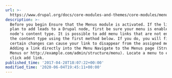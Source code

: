 ```yaml
---
url: >-
  https://www.drupal.org/docs/core-modules-and-themes/core-modules/menu-ui-module/adding-a-link-to-a-menu
description: >-
  Before you begin Ensure that the Menus module is activated. If the link you
  plan to add leads to a Drupal node, first be sure your menu is enabled in the
  node's content type. It is possible to add menu links that are not enabled in
  the content type using the first method below. If you do, you will find that
  certain changes can cause your link to disappear from the assigned menu.
  Adding a link directly into the Menu Navigate to the Menus page (Structure >
  Menus or http://example.com/admin/structure/menu). Locate a menu to edit and
  click add link.
published_time: '2017-04-28T18:07:22+00:00'
modified_time: '2020-06-04T19:45:11+00:00'
---
```

